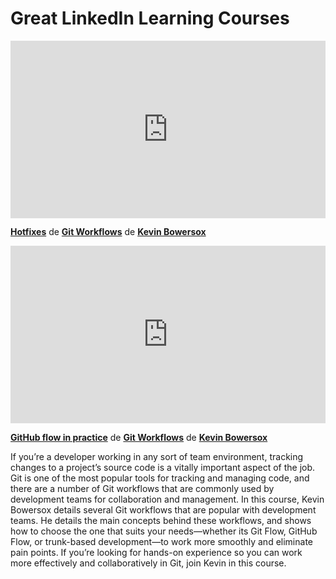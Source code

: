<h1>Great LinkedIn Learning Courses</h1>

<div style="position:relative;height:0;padding-bottom:56.25%"><iframe width="640" height="360" src="https://www.linkedin.com/learning/embed/git-workflows/hotfixes?autoplay=false&claim=AQHsNQVHonqgSwAAAY4tb6QX0EUiasOElhDXdohz_kf9whDsIvnZ2vp_sPNsvYMlh1FhtHUpJQOMI1LL6_KUdbvyhhQt1Zooyf3kW1G7hz_nO1n1aC6XqTaUUnO9tAoQXB3PLdu1augLzl_jGOMiDjXXBva0DzymwvfBV2z0eD0G7Zm-vRFuPjXdwvHofir9qnG8qb4NbNcTq0ogmrVIUmucln1dPmSACHjDU_l2TAnZwCY48Cvc65BEWTgrzA4nr3ndgo19FozNmEZjrHFnlHrc6YQzqLkOzhg9zmyylTwwli7wuJaH2NpsrDZe5A6inHJfh1qs4WkdJ9apY4mqZVww3OCU500-GRK6rrL0UZts2lu9Bqc4E5nNUCgBojdVgTLqh9wxVd_u558RLEZU6ze1A_86bgDQyK61FP_QdI99kaq5KoX23erYnh8NB_lJsyZudUDf63EIPc49gMcd24u0ncLLnz78B5uCJWGGimWRHqIBJh68D6-ljU5-0TXCq4UO9Ele2dOEZK06LwNvjRXu6geU61W4JRx3Z0tlhUlD9bHAv4EBaO6PgSVOS5a9-R6sEPJwmpOh5ErHJGXOP2EQQV6a0__1xIFwoxatXdrGZpsZNDL6OS4e86pj2Nb2Aj6VAJBq4DbnPPASL5ovDaV7mYKztAs0lVwxfDyhJ0mKKFK08il9xLN2eqC5QO2g8qkUwGl2PVRwgSqebgs-LHfC5lrwIjHT6VgrLl6h6XoEU6HsCLkufuEF9M74jyjEjee-q7Ts9w9Jfsk4RjAdJb_I54exSKdV7fXrSQdqDIuoR7Vw_J6jbMJBG3-GzM3vdh4yfBMzhrAsqhABEWjNOxU2-VcR_zUkal71isEkb-9W_25edMQnO22Dw_t7jxnfelyt96Zb4HzdR1QpKCQeQPRV3-8H7R6-a4q5BaSmFYAOYJGZkpfUsghvjKHewOiX2Z7yIjel2L_Q-_ZICm-UePe5oA70TSGnGTUCFknOr0NyuToe0YtUeYS7EtmWG5BZOh9_HLEaO3-ErwgnvTO5RYAkhhenRM0cz3Dl8LPDg-v8370jkqqhS9CSxJUYlQW2l24B9rIpN1iIZGVpJwVV4J9j1UKnmAwpKwu2IWUGaiSJff5AhSzX6YTS2n_0ttpdLA_BQQdB6Lbbq9rdIXmYb0bHiE1D32gFJCNDgaMkfb40UlDy8Ic8LuNFJ6zoIo2AHxBeNqS1PNLskABgzJOgkGnGzhY" mozallowfullscreen="true" webkitallowfullscreen="true" allowfullscreen="true" frameborder="0" style="position:absolute;width:100%;height:100%;left:0"></iframe></div><p><strong><a href="https://www.linkedin.com/learning/git-workflows/hotfixes?trk=embed_lil">Hotfixes</a></strong> de <strong><a href="https://www.linkedin.com/learning/git-workflows?trk=embed_lil">Git Workflows</a></strong> de <strong><a href="https://www.linkedin.com/learning/instructors/kevin-bowersox?trk=embed_lil">Kevin Bowersox</a></strong></p>

<div style="position:relative;height:0;padding-bottom:56.25%"><iframe width="640" height="360" src="https://www.linkedin.com/learning/embed/git-workflows/github-flow-in-practice?autoplay=false&claim=AQHIRvRC7moJUwAAAY426odkMIIeXXzIDj1VPmeqdSM5waF63i0GZen28kd4vsUALtJH1H8DyqecUYKEhQe08oXnyARAagjaCsX0I7MVawSD8cezQYoKeRBHJctKzcm3TAUDYFZDu0etetVVDxZ1mvrIB61M4A47KVUpo_TQrC5T90_1QYa_VbLF_o-dfLN7DPxPPkaWkkFwHNEmBy2-4e1IrgwNUPfXU6yWMrhNvrBKvbxXHF0R1s-NvJlZB1UC3UsuflAyhMErxOBAHH4H75vzNQNdwJPvAL9QrapQjjkZsAvelDRv8QyHbxkyWi0qHuVz-_uUOvfLbeQAEOJxQNXfSP4iIds2JR8zEyOT7aZZELW7tDzYLlsSSYB-N5Q0IfvH3CD9RmCMB1Odqh_evPH2DTJ0azeevzFn3gjDZtxFfiT8e7wXnQYalvX8vLULx3JY5CmdNvlG-QEuTrsd0wAJ8d3vHJkzm6LfQ46pDLSCtaOcNcQExCFqrsSo5OpCM0PW0abr9b88oGQ3UHsfsJubeCk9BvJToggaF0cU8rb4iHi1wHHupN1K2BjG-S2m_83CGVt4T5Ivz0uOlm6A8u_yKdVP9SOxvn9xp9-zsz9IS878cePdSMBIVN-Lzotr9F36u1V0kIY6djqn3ukJ-PwZZEAPPbdOCvmJOpxhuEBfKQSgmLyI-tbRi3mQzivFcCHrg2xhddc32vkR4ZZA78W3WXPxM3di3ULiHNYuX8W6PFg8HidoYPmpzADeK14w9FWw1IACM6hgvpw8t2S-kxR-75hYgxf3St_tgTmx5-P00A6o7IcM_JyqabW5qzcy3Tt5hKlgxrwYT1qY0DUChm-GNFPB9vaW7-XGroPKLwA3F4fvAL_Xv8ui2N8Z-Jr-uJR3hRnozRi4VlZylYcFnWIcWNdrSchtbRP7TSRlcFweCCvh7WWNZSOU7CVjGQu0W7ISrzLOP75kPy-1pSyCJ25tvaRuyPt9AfnJAJ0MzUokqLQCg6AJheCPQrgLdSJokfv4sFVDLynVcAE7P7Plne_Z_95NP8CX56O7a8ShuYbl6ayMkAG_DuMo7ycQcq4iCl1WTSHUQYDRTzzqlLg8NkwDkR1oLhq6kyWkCfnj8l8JXEz99r7Y2WiUfvgCHQauKkbcZfF0usS0vKYqIPYzIYRVWKeAmIQgpeM0968xDk4aK8OEIF2A6gcpMNxTrPDosN-GeJ7wBfef_qjqysqTmQaIN1Q" mozallowfullscreen="true" webkitallowfullscreen="true" allowfullscreen="true" frameborder="0" style="position:absolute;width:100%;height:100%;left:0"></iframe></div><p><strong><a href="https://www.linkedin.com/learning/git-workflows/github-flow-in-practice?trk=embed_lil">GitHub flow in practice</a></strong> de <strong><a href="https://www.linkedin.com/learning/git-workflows?trk=embed_lil">Git Workflows</a></strong> de <strong><a href="https://www.linkedin.com/learning/instructors/kevin-bowersox?trk=embed_lil">Kevin Bowersox</a></strong></p>

If you’re a developer working in any sort of team environment, tracking changes to a project’s source code is a vitally important aspect of the job. Git is one of the most popular tools for tracking and managing code, and there are a number of Git workflows that are commonly used by development teams for collaboration and management. In this course, Kevin Bowersox details several Git workflows that are popular with development teams. He details the main concepts behind these workflows, and shows how to choose the one that suits your needs—whether its Git Flow, GitHub Flow, or trunk-based development—to work more smoothly and eliminate pain points. If you’re looking for hands-on experience so you can work more effectively and collaboratively in Git, join Kevin in this course.
